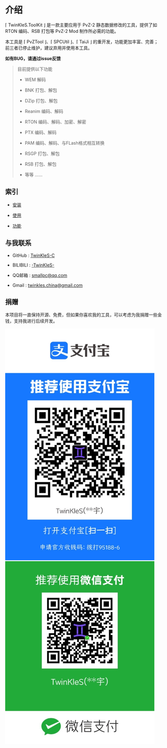 # 介绍

⌈ TwinKleS.ToolKit ⌋ 是一款主要应用于 PvZ-2 静态数据修改的工具，提供了如 RTON 编码、RSB 打包等 PvZ-2 Mod 制作所必需的功能。

本工具是 ⌈ PvZTool ⌋、⌈ SPCUtil ⌋、⌈ TaiJi ⌋ 的重开发，功能更加丰富、完善；前三者已停止维护，建议弃用并使用本工具。

**如有BUG，请通过issue反馈**

> 目前提供以下功能
> 
> * WEM 解码
> 
> * BNK 打包、解包
> 
> * DZip 打包、解包
> 
> * Reanim 编码、解码
> 
> * RTON 编码、解码、加密、解密
> 
> * PTX 编码、解码
> 
> * PAM 编码、解码、与FLash格式相互转换
> 
> * RSGP 打包、解包
> 
> * RSB 打包、解包
> 
> * 等等 ......

## 索引

- [安装](./installation.md)

- [使用](./usage.md)

- [功能](./method.md)

## 与我联系

* GitHub : [TwinKleS-C](https://github.com/TwinKleS-C/)

* BILIBILI : [-TwinKleS-](https://space.bilibili.com/12258540)

* QQ邮箱 : smallpc@qq.com

* Gmail : twinkles.china@gmail.com

## 捐赠

本项目将一直保持开源、免费，但如果你喜欢我的工具，可以考虑为我捐赠一些金钱，支持我进行后续开发。

![支付宝](/donate/alipay.jpg "支付宝")
![微信](/donate/wechat.jpg "微信")
